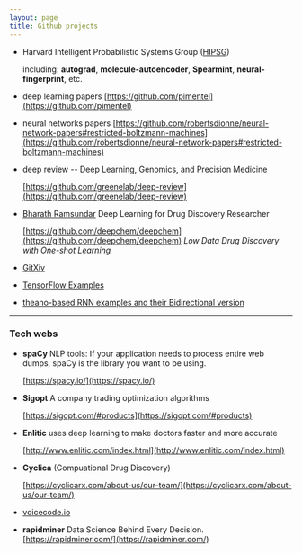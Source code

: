 ```yaml
---
layout: page
title: Github projects
---
```


* Harvard Intelligent Probabilistic Systems Group ([HIPSG](https://github.com/HIPS))

  including: **autograd**, **molecule-autoencoder**, **Spearmint**, **neural-fingerprint**, etc.

* deep learning papers [https://github.com/pimentel](https://github.com/pimentel)

* neural networks papers [https://github.com/robertsdionne/neural-network-papers#restricted-boltzmann-machines](https://github.com/robertsdionne/neural-network-papers#restricted-boltzmann-machines)

* deep review -- Deep Learning, Genomics, and Precision Medicine

  [https://github.com/greenelab/deep-review](https://github.com/greenelab/deep-review)

* [Bharath Ramsundar](http://rbharath.github.io/) Deep Learning for Drug Discovery Researcher

  [https://github.com/deepchem/deepchem](https://github.com/deepchem/deepchem) *Low Data Drug Discovery with One-shot Learning*

* [GitXiv](http://www.gitxiv.com/)

* [TensorFlow Examples](https://github.com/aymericdamien/TensorFlow-Examples)

* [theano-based RNN examples and their Bidirectional version](https://github.com/uyaseen/theano-recurrence])

----
### Tech webs

* **spaCy**
  NLP tools: If your application needs to process entire web dumps, spaCy is the library you want to be using.

  [https://spacy.io/](https://spacy.io/)

* **Sigopt** A company trading optimization algorithms

  [https://sigopt.com/#products](https://sigopt.com/#products)

* **Enlitic** uses deep learning to make doctors faster and more accurate

  [http://www.enlitic.com/index.html](http://www.enlitic.com/index.html)

* **Cyclica** (Compuational Drug Discovery)

  [https://cyclicarx.com/about-us/our-team/](https://cyclicarx.com/about-us/our-team/)

* [voicecode.io](http://voicecode.io/)

* **rapidminer** Data Science Behind Every Decision. 
  [https://rapidminer.com/](https://rapidminer.com/)